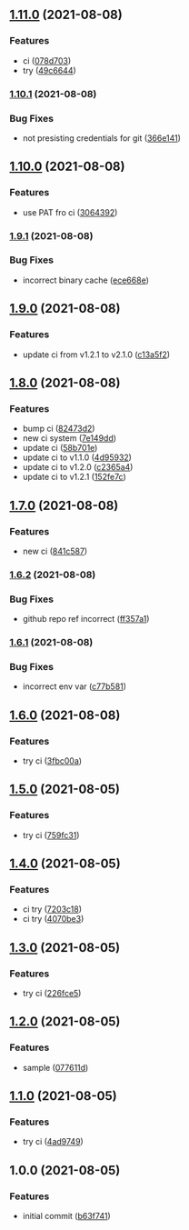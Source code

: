 ## [1.11.0](https://github.com/kirinnee/nix-ci/compare/v1.10.1...v1.11.0) (2021-08-08)

### Features

- ci ([078d703](https://github.com/kirinnee/nix-ci/commit/078d703ddaf397ccb9a71ef79ccfa041bc9fb329))
- try ([49c6644](https://github.com/kirinnee/nix-ci/commit/49c66447445a239f38d2b51de556a303ab71566b))

### [1.10.1](https://github.com/kirinnee/nix-ci/compare/v1.10.0...v1.10.1) (2021-08-08)

### Bug Fixes

- not presisting credentials for git ([366e141](https://github.com/kirinnee/nix-ci/commit/366e141815d9fc124627a4e3696248cb17ee7deb))

## [1.10.0](https://github.com/kirinnee/nix-ci/compare/v1.9.1...v1.10.0) (2021-08-08)

### Features

- use PAT fro ci ([3064392](https://github.com/kirinnee/nix-ci/commit/306439223fce5ae6abede0cb2b0997bbc43ac18d))

### [1.9.1](https://github.com/kirinnee/nix-ci/compare/v1.9.0...v1.9.1) (2021-08-08)

### Bug Fixes

- incorrect binary cache ([ece668e](https://github.com/kirinnee/nix-ci/commit/ece668e20b19f8cadfbb305da7b4be3f706e8ea0))

## [1.9.0](https://github.com/kirinnee/nix-ci/compare/v1.8.0...v1.9.0) (2021-08-08)

### Features

- update ci from v1.2.1 to v2.1.0 ([c13a5f2](https://github.com/kirinnee/nix-ci/commit/c13a5f23d7c5c705f74334c47229456438e6170b))

## [1.8.0](https://github.com/kirinnee/nix-ci/compare/v1.7.0...v1.8.0) (2021-08-08)

### Features

- bump ci ([82473d2](https://github.com/kirinnee/nix-ci/commit/82473d2b304680b1c3e37ef5fe71b8ecd862af10))
- new ci system ([7e149dd](https://github.com/kirinnee/nix-ci/commit/7e149dd326e2872d28e8a8fa87143c7e988715d3))
- update ci ([58b701e](https://github.com/kirinnee/nix-ci/commit/58b701e4cf3d1556da906ecd89e778020a51cf4e))
- update ci to v1.1.0 ([4d95932](https://github.com/kirinnee/nix-ci/commit/4d9593283e581deba264893e8135cbc8acb565f4))
- update ci to v1.2.0 ([c2365a4](https://github.com/kirinnee/nix-ci/commit/c2365a4a543c49eba1eb3db7b7df8ae665a17db4))
- update ci to v1.2.1 ([152fe7c](https://github.com/kirinnee/nix-ci/commit/152fe7c96347dc602ca4bd5b68d1c27840a6f4b5))

## [1.7.0](https://github.com/kirinnee/nix-ci/compare/v1.6.2...v1.7.0) (2021-08-08)

### Features

- new ci ([841c587](https://github.com/kirinnee/nix-ci/commit/841c58770cf8f1eb525a745b2535c905acf39828))

### [1.6.2](https://github.com/kirinnee/nix-ci/compare/v1.6.1...v1.6.2) (2021-08-08)

### Bug Fixes

- github repo ref incorrect ([ff357a1](https://github.com/kirinnee/nix-ci/commit/ff357a1c5a3d995eafb5e15ee3fe2221f3cd5ea4))

### [1.6.1](https://github.com/kirinnee/nix-ci/compare/v1.6.0...v1.6.1) (2021-08-08)

### Bug Fixes

- incorrect env var ([c77b581](https://github.com/kirinnee/nix-ci/commit/c77b5817279218ff62c24bb22bbe5755a0afe6b3))

## [1.6.0](https://github.com/kirinnee/nix-ci/compare/v1.5.0...v1.6.0) (2021-08-08)

### Features

- try ci ([3fbc00a](https://github.com/kirinnee/nix-ci/commit/3fbc00aef2e61b4a9f4f1bf5b75fdf7ef5bf1bc3))

## [1.5.0](https://github.com/kirinnee/nix-ci/compare/v1.4.0...v1.5.0) (2021-08-05)

### Features

- try ci ([759fc31](https://github.com/kirinnee/nix-ci/commit/759fc31b2a03f5ea5a47a65261019e24f4c31554))

## [1.4.0](https://github.com/kirinnee/nix-ci/compare/v1.3.0...v1.4.0) (2021-08-05)

### Features

- ci try ([7203c18](https://github.com/kirinnee/nix-ci/commit/7203c189d3d2b795ea9ea72f0cbeeacabca0d46a))
- ci try ([4070be3](https://github.com/kirinnee/nix-ci/commit/4070be3056fc45ea7df609ff5aababa8f1a4c4dc))

## [1.3.0](https://github.com/kirinnee/nix-ci/compare/v1.2.0...v1.3.0) (2021-08-05)

### Features

- try ci ([226fce5](https://github.com/kirinnee/nix-ci/commit/226fce5c7d1e6d5fa854fe8fbd1982b122cf53f2))

## [1.2.0](https://github.com/kirinnee/nix-ci/compare/v1.1.0...v1.2.0) (2021-08-05)

### Features

- sample ([077611d](https://github.com/kirinnee/nix-ci/commit/077611d7341e0aa89a7913f02b0cc0bd8de589e7))

## [1.1.0](https://github.com/kirinnee/nix-ci/compare/v1.0.0...v1.1.0) (2021-08-05)

### Features

- try ci ([4ad9749](https://github.com/kirinnee/nix-ci/commit/4ad974967d6f01b62b72eaa43239470ea6689a6b))

## 1.0.0 (2021-08-05)

### Features

- initial commit ([b63f741](https://github.com/kirinnee/nix-ci/commit/b63f74114b80b3f2f637576fab9fb7cd1939bcbe))
